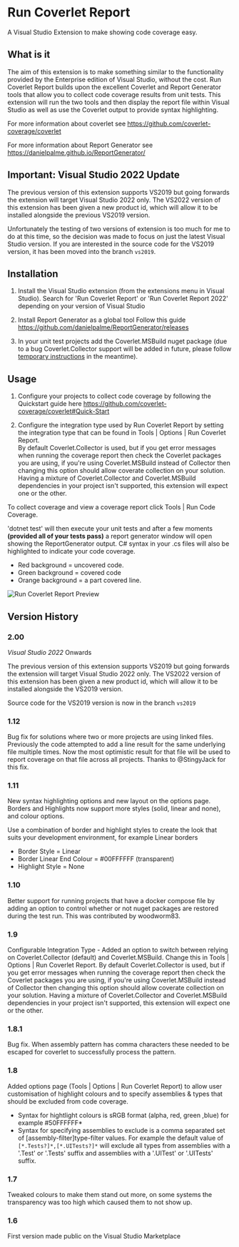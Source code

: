 # Run Coverlet Report
A Visual Studio Extension to make showing code coverage easy.

## What is it
The aim of this extension is to make something similar to the functionality provided by the Enterprise edition of Visual Studio, without the cost.
Run Coverlet Report builds upon the excellent Coverlet and Report Generator tools that allow you to collect code coverage results from unit tests.
This extension will run the two tools and then display the report file within Visual Studio as well as use the Coverlet output to provide syntax highlighting.

For more information about coverlet see
https://github.com/coverlet-coverage/coverlet

For more information about Report Generator see
https://danielpalme.github.io/ReportGenerator/

## Important: Visual Studio 2022 Update

The previous version of this extension supports VS2019 but going forwards the extension will target Visual Studio 2022 only.
The VS2022 version of this extension has been given a new product id, which will allow it to be installed alongside the previous VS2019 version.

Unfortunately the testing of two versions of extension is too much for me to do at this time, so the decision was made to focus on just the latest Visual Studio version.
If you are interested in the source code for the VS2019 version, it has been moved into the branch `vs2019`.

## Installation

1. Install the Visual Studio extension (from the extensions menu in Visual Studio). 
Search for 'Run Coverlet Report' or 'Run Coverlet Report 2022' depending on your version of Visual Studio

2. Install Report Generator as a global tool
Follow this guide https://github.com/danielpalme/ReportGenerator/releases

3. In your unit test projects add the Coverlet.MSBuild nuget package (due to a bug Coverlet.Collector support will be added in future, please follow [temporary instructions](https://github.com/the-dext/RunCoverletReport/issues/1#issuecomment-667349442) in the meantime).

## Usage

1. Configure your projects to collect code coverage by following the Quickstart guide here
https://github.com/coverlet-coverage/coverlet#Quick-Start

2. Configure the integration type used by Run Coverlet Report by setting the integration type that can be found in Tools | Options | Run Coverlet Report.    
By default Coverlet.Collector is used, but if you get error messages when running the coverage report then check the Coverlet packages you are using, if you're using Coverlet.MSBuild instead of Collector then changing this option should allow coverate collection on your solution.
Having a mixture of Coverlet.Collector and Coverlet.MSBuild dependencies in your project isn't supported, this extension will expect one or the other.

To collect coverage and view a coverage report click Tools | Run Code Coverage.  

'dotnet test' will then execute your unit tests and after a few moments **(provided all of your tests pass)** a report generator window will open showing the ReportGenerator output.
C# syntax in your .cs files will also be highlighted to indicate your code coverage.

* Red background = uncovered code.
* Green background = covered code
* Orange background = a part covered line.

![Run Coverlet Report Preview](src/RunCoverletReport/Art/RunCoverletReportPreview.gif)

## Version History

### 2.00
*Visual Studio 2022* Onwards

The previous version of this extension supports VS2019 but going forwards the extension will target Visual Studio 2022 only.
The VS2022 version of this extension has been given a new product id, which will allow it to be installed alongside the VS2019 version.

Source code for the VS2019 version is now in the branch `vs2019`

### 1.12
Bug fix for solutions where two or more projects are using linked files. Previously the code attempted to add a line result for the same underlying file multiple times.
Now the most optimistic result for that file will be used to report coverage on that file across all projects.
Thanks to @StingyJack for this fix.

### 1.11
New syntax highlighting options and new layout on the options page.
Borders and Highlights now support more styles (solid, linear and none), and colour options. 

Use a combination of border and highlight styles to create the look that suits your development environment, for example Linear borders
- Border Style = Linear
- Border Linear End Colour = #00FFFFFF (transparent)
- Highlight Style = None

### 1.10
Better support for running projects that have a docker compose file by adding an option to control whether or not nuget packages are restored during the test run.
This was contributed by woodworm83.

### 1.9
Configurable Integration Type - Added an option to switch between relying on Coverlet.Collector (default) and Coverlet.MSBuild.
Change this in Tools | Options | Run Coverlet Report.
By default Coverlet.Collector is used, but if you get error messages when running the coverage report then check the Coverlet packages you are using, if you're using Coverlet.MSBuild instead of Collector then changing this option should allow coverate collection on your solution.
Having a mixture of Coverlet.Collector and Coverlet.MSBuild dependencies in your project isn't supported, this extension will expect one or the other.

### 1.8.1
Bug fix. When assembly pattern has comma characters these needed to be escaped for coverlet to successfully process the pattern.

### 1.8
Added options page (Tools | Options | Run Coverlet Report) to allow user customisation of highlight colours and to specify assemblies & types that should be excluded from code coverage.

* Syntax for hightlight colours is sRGB format (alpha, red, green ,blue) for example #50FFFFFF*
* Syntax for specifying assemblies to exclude is a comma separated set of [assembly-filter]type-filter values. For example the default value of `[*.Tests?]*,[*.UITests?]*` will exclude all types from assemblies with a '.Test' or '.Tests' suffix and assemblies with a '.UITest' or '.UITests' suffix.

### 1.7
Tweaked colours to make them stand out more, on some systems the transparency was too high which caused them to not show up.

### 1.6
First version made public on the Visual Studio Marketplace
